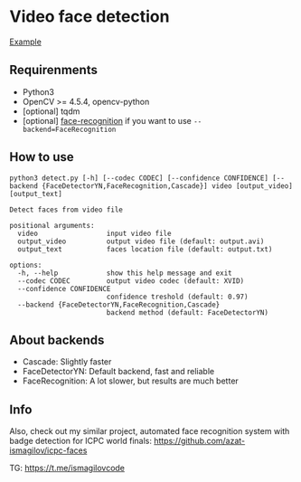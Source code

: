 # Video face detection
[Example](example)

## Requirenments
- Python3
- OpenCV >= 4.5.4, opencv-python
- [optional] tqdm
- [optional] [face-recognition](https://github.com/ageitgey/face_recognition#installation) if you want to use ```--backend=FaceRecognition```

## How to use
```
python3 detect.py [-h] [--codec CODEC] [--confidence CONFIDENCE] [--backend {FaceDetectorYN,FaceRecognition,Cascade}] video [output_video] [output_text]

Detect faces from video file

positional arguments:
  video                 input video file
  output_video          output video file (default: output.avi)
  output_text           faces location file (default: output.txt)

options:
  -h, --help            show this help message and exit
  --codec CODEC         output video codec (default: XVID)
  --confidence CONFIDENCE
                        confidence treshold (default: 0.97)
  --backend {FaceDetectorYN,FaceRecognition,Cascade}
                        backend method (default: FaceDetectorYN)
```

## About backends
- Cascade: Slightly faster
- FaceDetectorYN: Default backend, fast and reliable
- FaceRecognition: A lot slower, but results are much better

## Info
Also, check out my similar project, automated face recognition system with badge detection for ICPC world finals: https://github.com/azat-ismagilov/icpc-faces

TG: https://t.me/ismagilovcode
